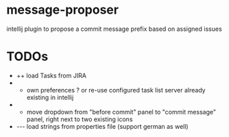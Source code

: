 # message-proposer
intellij plugin to propose a commit message prefix based on assigned issues


# TODOs

* ++ load Tasks from JIRA
* + own preferences ? or re-use configured task list server already existing in intellij
* - move dropdown from "before commit" panel to "commit message" panel, right next to two existing icons
* --- load strings from properties file (support german as well)
